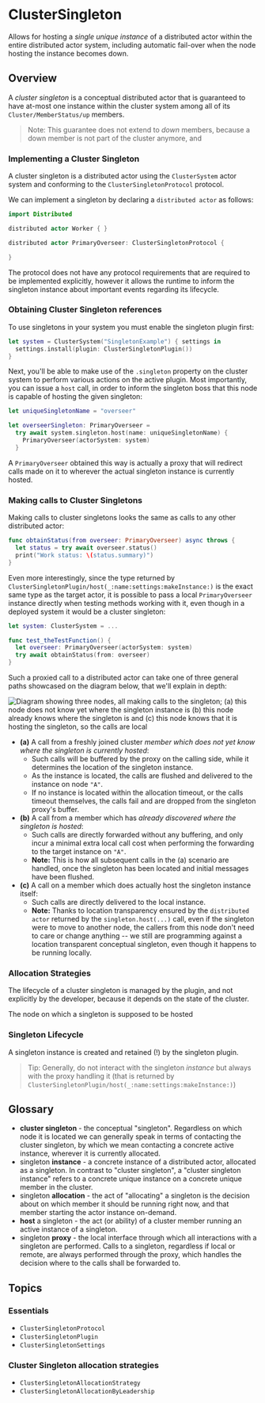 # ClusterSingleton

Allows for hosting a _single unique instance_ of a distributed actor within the entire distributed actor system, 
including automatic fail-over when the node hosting the instance becomes down. 

## Overview

A _cluster singleton_ is a conceptual distributed actor that is guaranteed to have at-most one instance within the cluster system among all of its ``Cluster/MemberStatus/up`` members.

> Note: This guarantee does not extend to _down_ members, because a down member is not part of the cluster anymore, and 

### Implementing a Cluster Singleton

A cluster singleton is a distributed actor using the ``ClusterSystem`` actor system and conforming to the ``ClusterSingletonProtocol`` protocol.

We can implement a singleton by declaring a `distributed actor` as follows:

```swift
import Distributed

distributed actor Worker { } 

distributed actor PrimaryOverseer: ClusterSingletonProtocol {

}
``` 

The protocol does not have any protocol requirements that are required to be implemented explicitly, however it allows the runtime to inform the singleton instance about important events regarding its lifecycle.


### Obtaining Cluster Singleton references

To use singletons in your system you must enable the singleton plugin first:

```swift
let system = ClusterSystem("SingletonExample") { settings in
  settings.install(plugin: ClusterSingletonPlugin())
}
```

Next, you'll be able to make use of the `.singleton` property on the cluster system to perform various actions on the active plugin.
Most importantly, you can issue a `host` call, in order to inform the singleton boss that this node is capable of hosting the given singleton:

```swift
let uniqueSingletonName = "overseer"

let overseerSingleton: PrimaryOverseer = 
  try await system.singleton.host(name: uniqueSingletonName) { 
    PrimaryOverseer(actorSystem: system)
  }
```

A `PrimaryOverseer` obtained this way is actually a proxy that will redirect calls made on it to wherever the actual singleton instance is currently hosted.


### Making calls to Cluster Singletons

Making calls to cluster singletons looks the same as calls to any other distributed actor:

```swift
func obtainStatus(from overseer: PrimaryOverseer) async throws { 
  let status = try await overseer.status() 
  print("Work status: \(status.summary)")
}
```

Even more interestingly, since the type returned by ``ClusterSingletonPlugin/host(_:name:settings:makeInstance:)`` is the exact same type as the target actor,
it is possible to pass a local `PrimaryOverseer` instance directly when testing methods working with it, even though in a deployed system it would be a cluster singleton:

```swift
let system: ClusterSystem = ...

func test_theTestFunction() {
  let overseer: PrimaryOverseer(actorSystem: system)
  try await obtainStatus(from: overseer)
}
```

Such a proxied call to a distributed actor can take one of three general paths showcased on the diagram below, that we'll explain in depth:

![Diagram showing three nodes, all making calls to the singleton; (a) this node does not know yet where the singleton instance is (b) this node already knows where the singleton is and (c) this node knows that it is hosting the singleton, so the calls are local](cluster_singleton_calls.png)

- **(a)** A call from a freshly joined cluster _member which does not yet know where the singleton is currently hosted_:
    - Such calls will be buffered by the proxy on the calling side, while it determines the location of the singleton instance.
    - As the instance is located, the calls are flushed and delivered to the instance on node `"A"`.
    - If no instance is located within the allocation timeout, or the calls timeout themselves, the calls fail and are dropped from the singleton proxy's buffer.
- **(b)** A call from a member which has _already discovered where the singleton is hosted_:
    - Such calls are directly forwarded without any buffering, and only incur a minimal extra local call cost when performing the forwarding to the target instance on `"A"`.
    - **Note:** This is how all subsequent calls in the (a) scenario are handled, once the singleton has been located and initial messages have been flushed.
- **(c)** A call on a member which does actually host the singleton instance itself:
    - Such calls are directly delivered to the local instance.
    - **Note:** Thanks to location transparency ensured by the `distributed actor` returned by the `singleton.host(...)` call, even if the singleton were to move to another node, the callers from this node don't need to care or change anything -- we still are programming against a location transparent conceptual singleton, even though it happens to be running locally.

### Allocation Strategies

The lifecycle of a cluster singleton is managed by the plugin, and not explicitly by the developer, because it depends on the state of the cluster.

The node on which a singleton is supposed to be hosted

### Singleton Lifecycle

A singleton instance is created and retained (!) by the singleton plugin.

> Tip: Generally, do not interact with the singleton _instance_ but always with the proxy handling it (that is returned by ``ClusterSingletonPlugin/host(_:name:settings:makeInstance:)``)


## Glossary

- **cluster singleton** - the conceptual "singleton". Regardless on which node it is located we can generally speak in terms of contacting the cluster singleton, by which we mean contacting a concrete active instance, wherever it is currently allocated.
- singleton **instance** - a concrete instance of a distributed actor, allocated as a singleton. In contrast to "cluster singleton", a "cluster singleton instance" refers to a concrete unique instance on a concrete unique member in the cluster. 
- singleton **allocation** - the act of "allocating" a singleton is the decision about on which member it should be running right now, and that member starting the actor instance on-demand.
- **host** a singleton - the act (or ability) of a cluster member running an active instance of a singleton.
- singleton **proxy** - the local interface through which all interactions with a singleton are performed. Calls to a singleton, regardless if local or remote, are always performed through the proxy, which handles the decision where to the calls shall be forwarded to.

## Topics

### Essentials

- ``ClusterSingletonProtocol``
- ``ClusterSingletonPlugin``
- ``ClusterSingletonSettings``

### Cluster Singleton allocation strategies

- ``ClusterSingletonAllocationStrategy``
- ``ClusterSingletonAllocationByLeadership``
